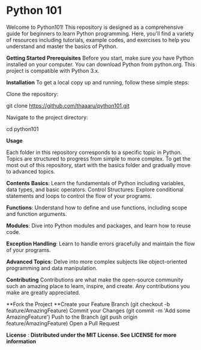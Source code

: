 # Python 101
Welcome to Python101! This repository is designed as a comprehensive guide for beginners to learn Python programming.
Here, you'll find a variety of resources including tutorials, example codes, and exercises to help you understand and master the basics of Python.

**Getting Started**
**Prerequisites**
Before you start, make sure you have Python installed on your computer. 
You can download Python from python.org. This project is compatible with Python 3.x.

****Installation****
To get a local copy up and running, follow these simple steps:

Clone the repository:

git clone https://github.com/thaaaru/python101.git

Navigate to the project directory:

cd python101

**Usage**

Each folder in this repository corresponds to a specific topic in Python. Topics are structured to progress from simple to more complex. To get the most out of this repository, start with the basics folder and gradually move to advanced topics.

**Contents**
**Basics**: 
Learn the fundamentals of Python including variables, data types, and basic operators.
Control Structures: Explore conditional statements and loops to control the flow of your programs.

**Functions**: Understand how to define and use functions, including scope and function arguments.

**Modules**: Dive into Python modules and packages, and learn how to reuse code.

**Exception Handling**: Learn to handle errors gracefully and maintain the flow of your programs.

**Advanced Topics**: Delve into more complex subjects like object-oriented programming and data manipulation.

**Contributing**
Contributions are what make the open-source community such an amazing place to learn, inspire, and create. Any contributions you make are greatly appreciated.

**Fork the Project
**Create your Feature Branch (git checkout -b feature/AmazingFeature)
Commit your Changes (git commit -m 'Add some AmazingFeature')
Push to the Branch (git push origin feature/AmazingFeature)
Open a Pull Request

**License** : **Distributed under the MIT License. See LICENSE for more information**
